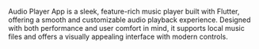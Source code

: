 Audio Player App is a sleek, feature-rich music player built with Flutter, offering a smooth and customizable audio playback experience. Designed with both performance and user comfort in mind, it supports local music files and offers a visually appealing interface with modern controls.
